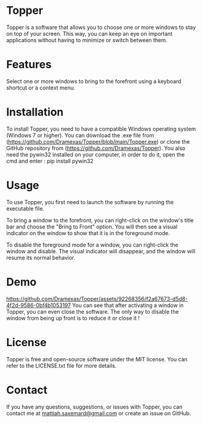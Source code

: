 # Topper
Topper is a software that allows you to choose one or more windows to stay on top of your screen. This way, you can keep an eye on important applications without having to minimize or switch between them.

# Features

Select one or more windows to bring to the forefront using a keyboard shortcut or a context menu.

# Installation
To install Topper, you need to have a compatible Windows operating system (Windows 7 or higher). You can download the .exe file from (https://github.com/Dramexas/Topper/blob/main/Topper.exe) or clone the GitHub repository from (https://github.com/Dramexas/Topper).
You also need the pywin32 installed on your computer, in order to do it, open the cmd and enter : pip install pywin32

# Usage
To use Topper, you first need to launch the software by running the executable file.

To bring a window to the forefront, you can right-click on the window's title bar and choose the "Bring to Front" option. You will then see a visual indicator on the window to show that it is in the foreground mode.

To disable the foreground mode for a window, you can right-click the window and disable. The visual indicator will disappear, and the window will resume its normal behavior.

# Demo
https://github.com/Dramexas/Topper/assets/92268356/f2a67673-d5d8-4f2d-9586-0bf4b1053197
You can see that after activating a window in Topper, you can even close the software.
The only way to disable the window from being up front is to reduce it or close it !

# License
Topper is free and open-source software under the MIT license. You can refer to the LICENSE.txt file for more details.

# Contact
If you have any questions, suggestions, or issues with Topper, you can contact me at mattiah.saxemard@gmail.com or create an issue on GitHub.

